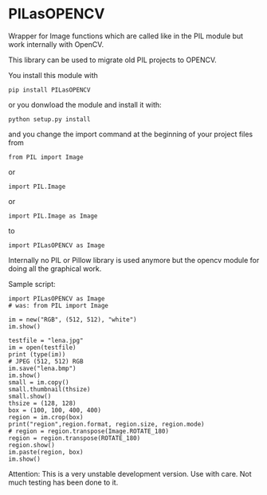 # PILasOPENCV
Wrapper for Image functions which are called like in the PIL module but work internally with OpenCV.

This library can be used to migrate old PIL projects to OPENCV.

You install this module with

    pip install PILasOPENCV
    
or you donwload the module and install it with:

    python setup.py install
    
and you change the import command at the beginning of your project files from

    from PIL import Image
    
or 

    import PIL.Image
    
or 

    import PIL.Image as Image
    
to

    import PILasOPENCV as Image
    
Internally no PIL or Pillow library is used anymore but the opencv module for doing all the graphical work.

Sample script:

    import PILasOPENCV as Image
    # was: from PIL import Image
    
    im = new("RGB", (512, 512), "white")
    im.show()
    
    testfile = "lena.jpg"
    im = open(testfile)
    print (type(im))
    # JPEG (512, 512) RGB
    im.save("lena.bmp")
    im.show()
    small = im.copy()
    small.thumbnail(thsize)
    small.show()
    thsize = (128, 128)
    box = (100, 100, 400, 400)
    region = im.crop(box)
    print("region",region.format, region.size, region.mode)
    # region = region.transpose(Image.ROTATE_180)
    region = region.transpose(ROTATE_180)
    region.show()
    im.paste(region, box)
    im.show()
     
Attention:
This is a very unstable development version. Use with care. Not much testing has been done to it.
